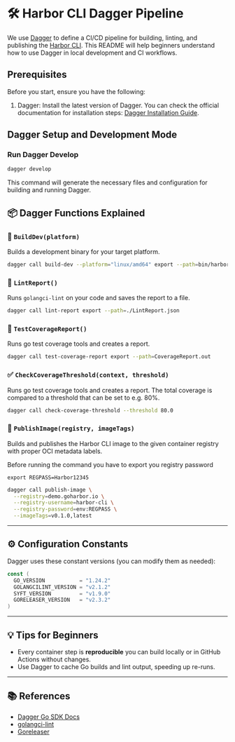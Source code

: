 # 🛠️ Harbor CLI Dagger Pipeline

We use [Dagger](https://dagger.io) to define a CI/CD pipeline for building, linting, and publishing the [Harbor CLI](https://github.com/goharbor/harbor-cli). 
This README will help beginners understand how to use Dagger in local development and CI workflows.

## Prerequisites

Before you start, ensure you have the following:

1. Dagger: Install the latest version of Dagger. You can check the official documentation for installation steps: [Dagger Installation Guide](https://docs.dagger.io/install).

## Dagger Setup and Development Mode

### Run Dagger Develop

```bash
dagger develop
```

This command will generate the necessary files and configuration for building and running Dagger.


## 📦 Dagger Functions Explained

### 🔧 `BuildDev(platform)`

Builds a development binary for your target platform.

```bash
dagger call build-dev --platform="linux/amd64" export --path=bin/harbor-dev
```

### 🧼 `LintReport()`

Runs `golangci-lint` on your code and saves the report to a file.

```bash
dagger call lint-report export --path=./LintReport.json
```

### 📝 `TestCoverageReport()`

Runs go test coverage tools and creates a report.
```bash
dagger call test-coverage-report export --path=CoverageReport.out
```

### ✅ `CheckCoverageThreshold(context, threshold)`

Runs go test coverage tools and creates a report. The total coverage is compared to a threshold that can be set to e.g. 80%.
```bash
dagger call check-coverage-threshold --threshold 80.0 
```

### 🚀 `PublishImage(registry, imageTags)`

Builds and publishes the Harbor CLI image to the given container registry with proper OCI metadata labels.

Before running the command you have to export you registry password

```shell
export REGPASS=Harbor12345
```

```bash
dagger call publish-image \
  --registry=demo.goharbor.io \
  --registry-username=harbor-cli \
  --registry-password=env:REGPASS \
  --imageTags=v0.1.0,latest
```

---

## ⚙️ Configuration Constants

Dagger uses these constant versions (you can modify them as needed):

```go
const (
  GO_VERSION           = "1.24.2"
  GOLANGCILINT_VERSION = "v2.1.2"
  SYFT_VERSION         = "v1.9.0"
  GORELEASER_VERSION   = "v2.3.2"
)
```

---

## 💡 Tips for Beginners

- Every container step is **reproducible** you can build locally or in GitHub Actions without changes.
- Use Dagger to cache Go builds and lint output, speeding up re-runs.

---

## 📚 References

- [Dagger Go SDK Docs](https://pkg.go.dev/dagger.io/dagger)
- [golangci-lint](https://golangci-lint.run/)
- [Goreleaser](https://goreleaser.com/)
